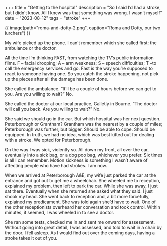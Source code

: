 +++
title = "Getting to the hospital"
description = "So I said I’d had a stroke, but I didn’t know. All I knew was that something was wrong. I wasn’t myself"
date = "2023-08-12"
tags = "stroke"
+++

{{ image(path="roma-and-dotty-2.png", caption="Roma and Dotty, our two lurchers") }}

My wife picked up the phone. I can’t remember which she called first: the ambulance or the doctor.

All the time I’m thinking FAST, from watching the TV’s public information films. F – facial drooping; A – arm weakness; S – speech difficulties; T –to call the emergency services and go. Fast is the way you’re supposed to react to someone having one. So you catch the stroke happening, not pick up the pieces after all the damage has been done.

She called the ambulance. “It’ll be a couple of hours before we can get to you. Are you willing to wait?” No.

She called the doctor at our local practice, Galletly in Bourne. “The doctor will call you back. Are you willing to wait?” No.

She said we should go in the car. But which hospital was her next question. Peterborough or Grantham? Grantham was the nearest by a couple of miles; Peterborough was further, but bigger. Should be able to cope. Should be equipped. In truth, we had no idea, which was best kitted out for dealing with a stroke. We opted for Peterborough.

On the way I was sick, violently so. All down my front, all over the car, eventually into a sick bag, or a dog poo bag, whichever you prefer. Six times is all I can remember. Motion sickness is something I wasn’t aware of affecting people who have had strokes. I am now.

When we arrived at Peterborough A&E, my wife just parked the car at the entrance and got out to get me a wheelchair. She wheeled me to reception, explained my problem, then left to park the car. While she was away, I just sat there. Eventually when she returned she asked what they said. I just shook my head. She went back to reception and, a bit more forcefully, explained my predicament. She was told again she’d have to wait. One of the other receptionists overheard her conversation and took control. Within minutes, it seemed, I was wheeled in to see a doctor.

She ran some tests, checked me in and sent me onward for assessment. Without going into great detail, I was assessed, and told to wait in a chair by the door. I fell asleep. As I would find out over the coming days, having a stroke takes it out of you.